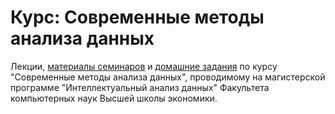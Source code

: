 # Курс: Современные методы анализа данных
Лекции, [материалы семинаров](/practice) и [домашние задания](/assignments) по курсу "Современные методы анализа данных", 
проводимому на магистерской программе "Интеллектуальный анализ данных" 
Факультета компьютерных наук Высшей школы экономики.
